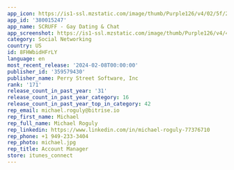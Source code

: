 ```yaml
---
app_icon: https://is1-ssl.mzstatic.com/image/thumb/Purple126/v4/02/5f/20/025f20a2-2c77-4ded-517c-fa2705d82ab4/AppIcon-0-0-1x_U007epad-0-0-85-220.png/1024x1024bb.png
app_id: '380015247'
app_name: SCRUFF - Gay Dating & Chat
app_screenshot: https://is1-ssl.mzstatic.com/image/thumb/Purple126/v4/4d/30/c2/4d30c241-3bbe-070d-df88-74c521d71d32/0c8c7771-156c-4b71-905a-75864c4e0807_1_Apple_Iphone_12_Screenshot_US_EN_Hook_up.jpg/1242x2688bb.png
category: Social Networking
country: US
id: 8FHWbidHFrLY
language: en
most_recent_release: '2024-02-08T00:00:00'
publisher_id: '359579430'
publisher_name: Perry Street Software, Inc
rank: '171'
release_count_in_past_year: '31'
release_count_in_past_year_category: 16
release_count_in_past_year_top_in_category: 42
rep_email: michael.roguly@bitrise.io
rep_first_name: Michael
rep_full_name: Michael Roguly
rep_linkedin: https://www.linkedin.com/in/michael-roguly-77376710
rep_phone: +1 949-233-3404
rep_photo: michael.jpg
rep_title: Account Manager
store: itunes_connect
---
```

